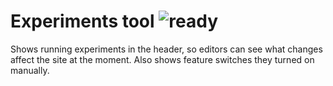 # Experiments tool ![ready](status-images/ready.svg)
Shows running experiments in the header, so editors can see what changes affect the site at the moment. Also shows feature switches they turned on manually.

<!-- STORY -->
